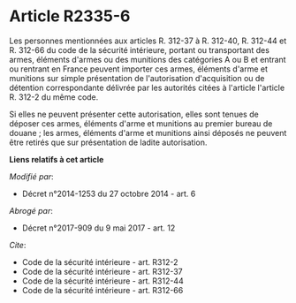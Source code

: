 # Article R2335-6

Les personnes mentionnées aux articles R. 312-37 à R. 312-40, R. 312-44 et R. 312-66 du code de la sécurité intérieure,
portant ou transportant des armes, éléments d'armes ou des munitions des catégories A ou B et entrant ou rentrant en France
peuvent importer ces armes, éléments d'arme et munitions sur simple présentation de l'autorisation d'acquisition ou de
détention correspondante délivrée par les autorités citées à l'article l'article R. 312-2 du même code. 

Si elles ne peuvent présenter cette autorisation, elles sont tenues de déposer ces armes, éléments d'arme et munitions au
premier bureau de douane ; les armes, éléments d'arme et munitions ainsi déposés ne peuvent être retirés que sur présentation
de ladite autorisation.

**Liens relatifs à cet article**

_Modifié par_:

  - Décret n°2014-1253 du 27 octobre 2014 - art. 6

_Abrogé par_:

  - Décret n°2017-909 du 9 mai 2017 - art. 12

_Cite_:

  - Code de la sécurité intérieure - art. R312-2
  - Code de la sécurité intérieure - art. R312-37
  - Code de la sécurité intérieure - art. R312-44
  - Code de la sécurité intérieure - art. R312-66
